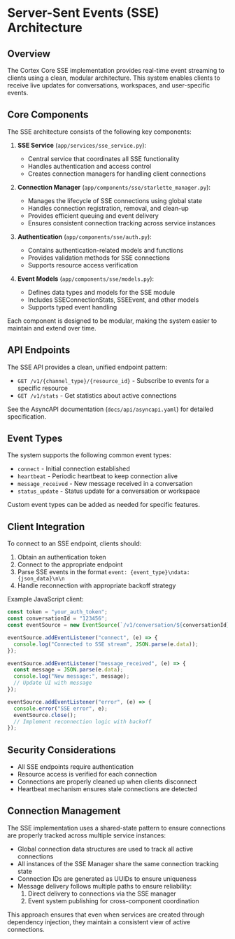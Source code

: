 # Server-Sent Events (SSE) Architecture

## Overview

The Cortex Core SSE implementation provides real-time event streaming to clients using a clean, modular architecture. This system enables clients to receive live updates for conversations, workspaces, and user-specific events.

## Core Components

The SSE architecture consists of the following key components:

1. **SSE Service** (`app/services/sse_service.py`):
   - Central service that coordinates all SSE functionality
   - Handles authentication and access control
   - Creates connection managers for handling client connections

2. **Connection Manager** (`app/components/sse/starlette_manager.py`):
   - Manages the lifecycle of SSE connections using global state
   - Handles connection registration, removal, and clean-up
   - Provides efficient queuing and event delivery
   - Ensures consistent connection tracking across service instances

3. **Authentication** (`app/components/sse/auth.py`):
   - Contains authentication-related models and functions
   - Provides validation methods for SSE connections
   - Supports resource access verification

4. **Event Models** (`app/components/sse/models.py`):
   - Defines data types and models for the SSE module
   - Includes SSEConnectionStats, SSEEvent, and other models
   - Supports typed event handling

Each component is designed to be modular, making the system easier to maintain and extend over time.

## API Endpoints

The SSE API provides a clean, unified endpoint pattern:

- `GET /v1/{channel_type}/{resource_id}` - Subscribe to events for a specific resource
- `GET /v1/stats` - Get statistics about active connections

See the AsyncAPI documentation (`docs/api/asyncapi.yaml`) for detailed specification.

## Event Types

The system supports the following common event types:

- `connect` - Initial connection established
- `heartbeat` - Periodic heartbeat to keep connection alive
- `message_received` - New message received in a conversation
- `status_update` - Status update for a conversation or workspace

Custom event types can be added as needed for specific features.

## Client Integration

To connect to an SSE endpoint, clients should:

1. Obtain an authentication token
2. Connect to the appropriate endpoint
3. Parse SSE events in the format `event: {event_type}\ndata: {json_data}\n\n`
4. Handle reconnection with appropriate backoff strategy

Example JavaScript client:

```javascript
const token = "your_auth_token";
const conversationId = "123456";
const eventSource = new EventSource(`/v1/conversation/${conversationId}?token=${token}`);

eventSource.addEventListener("connect", (e) => {
  console.log("Connected to SSE stream", JSON.parse(e.data));
});

eventSource.addEventListener("message_received", (e) => {
  const message = JSON.parse(e.data);
  console.log("New message:", message);
  // Update UI with message
});

eventSource.addEventListener("error", (e) => {
  console.error("SSE error", e);
  eventSource.close();
  // Implement reconnection logic with backoff
});
```

## Security Considerations

- All SSE endpoints require authentication
- Resource access is verified for each connection
- Connections are properly cleaned up when clients disconnect
- Heartbeat mechanism ensures stale connections are detected

## Connection Management

The SSE implementation uses a shared-state pattern to ensure connections are properly tracked across multiple service instances:

- Global connection data structures are used to track all active connections
- All instances of the SSE Manager share the same connection tracking state
- Connection IDs are generated as UUIDs to ensure uniqueness
- Message delivery follows multiple paths to ensure reliability:
  1. Direct delivery to connections via the SSE manager
  2. Event system publishing for cross-component coordination

This approach ensures that even when services are created through dependency injection, they maintain a consistent view of active connections.